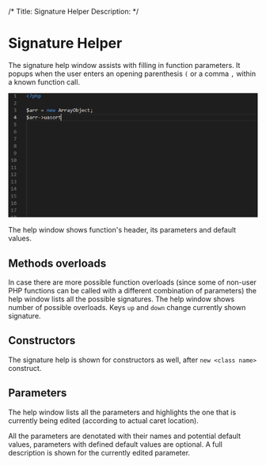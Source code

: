 /*
Title: Signature Helper
Description: 
*/

# Signature Helper

The signature help window assists with filling in function parameters. It popups when the user enters an opening parenthesis `(` or a comma `,` within a known function call.

![Signature help](../imgs/signature-help.gif)

The help window shows function's header, its parameters and default values.

## Methods overloads

In case there are more possible function overloads (since some of non-user PHP functions can be called with a different combination of parameters) the help window lists all the possible signatures. The help window shows number of possible overloads. Keys `up` and `down` change currently shown signature.

## Constructors

The signature help is shown for constructors as well, after `new <class name>` construct.

## Parameters

The help window lists all the parameters and highlights the one that is currently being edited (according to actual caret location). 

All the parameters are denotated with their names and potential default values, parameters with defined default values are optional. A full description is shown for the currently edited parameter.
